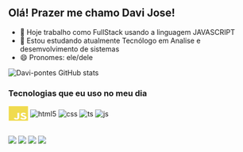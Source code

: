 ## Olá! Prazer me chamo Davi Jose!  

- 🔭 Hoje trabalho como FullStack usando a linguagem JAVASCRIPT
- 🌱 Estou estudando atualmente Tecnólogo em Analise e desemvolvimento de sistemas
- 😄 Pronomes: ele/dele

![Davi-pontes GitHub stats](https://github-readme-stats.vercel.app/api?username=Davi-pontes&show_icons=true&theme=highcontrast) 

### Tecnologias que eu uso no meu dia
<div style="display: inline_block">
   <img align="center" alt="Rafa-Js" height="30" width="40" src="https://raw.githubusercontent.com/devicons/devicon/master/icons/javascript/javascript-plain.svg">
  <img height align="center" height=50px width=50px alt="html5" src="https://cdn.jsdelivr.net/gh/devicons/devicon/icons/java/java-original-wordmark.svg" />
  <img align="center"height=50px width=50px alt="css" src="https://cdn.jsdelivr.net/gh/devicons/devicon/icons/mysql/mysql-original-wordmark.svg" />
  <img align="center"height=50px width=50px alt="ts" src="https://cdn.jsdelivr.net/gh/devicons/devicon/icons/spring/spring-original-wordmark.svg" />
  <img align="center" alt="js" src="https://img.shields.io/badge/Hibernate-59666C?style=for-the-badge&logo=Hibernate&logoColor=white" />
 
 ##
  
  <a href="https://www.twitch.tv/dav1jose" target="_blank"><img src="https://img.shields.io/badge/Twitch-9146FF?style=for-the-badge&logo=twitch&logoColor=white" target="_blank"></a>
 <a href="https://discord.gg/SHfvufcZ" target="_blank"><img src="https://img.shields.io/badge/Discord-7289DA?style=for-the-badge&logo=discord&logoColor=white" target="_blank"></a> 
  <a href = "mailto:daviamrtins2450@gmail.com"><img src="https://img.shields.io/badge/-Gmail-%23333?style=for-the-badge&logo=gmail&logoColor=white" target="_blank"></a>
  <a href="https://www.linkedin.com/in/davi-jos%C3%A9-pontes/" target="_blank"><img src="https://img.shields.io/badge/-LinkedIn-%230077B5?style=for-the-badge&logo=linkedin&logoColor=white" target="_blank"></a> 
  
 
</div><br/>

 



